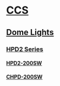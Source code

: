 # [CCS](https://www.ccs-grp.com/)
## [Dome Lights](https://www.ccs-grp.com/products/?freeWordProduct=%ef%bc%bf%e3%83%89%e3%83%bc%e3%83%a0%e7%85%a7%e6%98%8e%ef%bc%bf)

### [HPD2 Series](https://www.ccs-grp.com/products/series/169)


#### [HPD2-200SW](https://www.ccs-grp.com/products/model/1221)

#### [CHPD-200SW](http://51camera.com.cn/show-33-1493-1.html)
